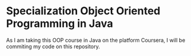 # Specialization Object Oriented Programming in Java

As I am taking this OOP course in Java on the platform Coursera, I will be commiting my code on this repository. 